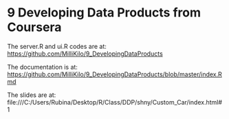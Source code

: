 9 Developing Data Products from Coursera
====================
The server.R and ui.R codes are at: https://github.com/MilliKilo/9_DevelopingDataProducts

The documentation is at: https://github.com/MilliKilo/9_DevelopingDataProducts/blob/master/index.Rmd

The slides are at: file:///C:/Users/Rubina/Desktop/R/Class/DDP/shny/Custom_Car/index.html#1

